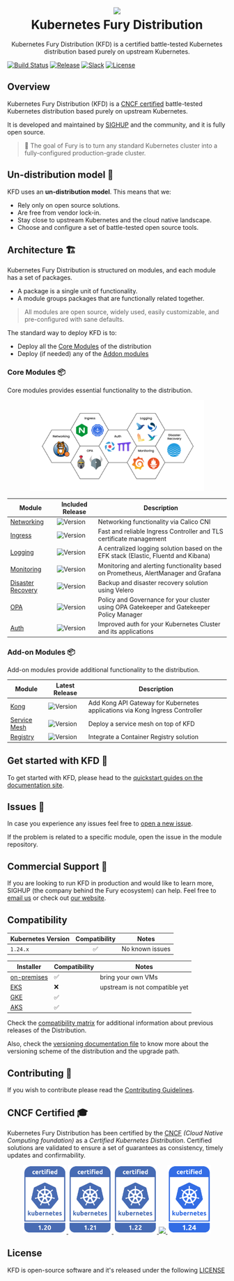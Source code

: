 <!-- markdownlint-disable MD033 -->
<h1 align="center">
  <img src="docs/assets/fury-epta-white.png" width="200px"/><br/>
  Kubernetes Fury Distribution
</h1>

<p align="center">Kubernetes Fury Distribution (KFD) is a certified battle-tested Kubernetes distribution based purely on upstream Kubernetes.</p>
<!-- markdownlint-enable MD033 -->

[![Build Status](http://ci.sighup.io/api/badges/sighupio/fury-distribution/status.svg?ref=refs/tags/v1.24.0)](http://ci.sighup.io/sighupio/fury-distribution)
[![Release](https://img.shields.io/badge/release-v1.24.0-blue?label=FuryDistributionRelease)](https://github.com/sighupio/fury-distribution/releases/latest)
[![Slack](https://img.shields.io/badge/slack-@kubernetes/fury-yellow.svg?logo=slack)](https://kubernetes.slack.com/archives/C0154HYTAQH)
[![License](https://img.shields.io/github/license/sighupio/fury-distribution)](https://github.com/sighupio/fury-distribution/blob/master/LICENSE)

## Overview

Kubernetes Fury Distribution (KFD) is a [CNCF certified](https://landscape.cncf.io/?selected=fury-distribution) battle-tested Kubernetes distribution based purely on upstream Kubernetes.

It is developed and maintained by [SIGHUP](https://sighup.io/) and the community, and it is fully open source.

> 🎯 The goal of Fury is to turn any standard Kubernetes cluster into a fully-configured production-grade cluster.

## Un-distribution model 🧬

KFD uses an **un-distribution model**. This means that we:

- Rely only on open source solutions.
- Are free from vendor lock-in.
- Stay close to upstream Kubernetes and the cloud native landscape.
- Choose and configure a set of battle-tested open source tools.

## Architecture 🏗

Kubernetes Fury Distribution is structured on modules, and each module has a set of packages.

- A package is a single unit of functionality.
- A module groups packages that are functionally related together.

> All modules are open source, widely used, easily customizable, and pre-configured with sane defaults.

The standard way to deploy KFD is to:

- Deploy all the [Core Modules](#core-modules) of the distribution
- Deploy (if needed) any of the [Addon modules](#addon-modules)

### Core Modules 📦

Core modules provides essential functionality to the distribution.

<!-- markdownlint-disable MD033 -->
<p align="center">
  <img src="docs/assets/fury-core-modules.png" width="400px"/>
</p>
<!-- markdownlint-enable MD033 -->

| Module                          | Included Release               | Description                                                                               |
| ------------------------------- | ------------------------------ | ----------------------------------------------------------------------------------------- |
| [Networking][networking-module] | ![Version][networking-version] | Networking functionality via Calico CNI                                                   |
| [Ingress][ingress-module]       | ![Version][ingress-version]    | Fast and reliable Ingress Controller and TLS certificate management                       |
| [Logging][logging-module]       | ![Version][logging-version]    | A centralized logging solution based on the EFK stack (Elastic, Fluentd and Kibana)       |
| [Monitoring][monitoring-module] | ![Version][monitoring-version] | Monitoring and alerting functionality based on Prometheus, AlertManager and Grafana       |
| [Disaster Recovery][dr-module]  | ![Version][dr-version]         | Backup and disaster recovery solution using Velero                                        |
| [OPA][opa-module]               | ![Version][opa-version]        | Policy and Governance for your cluster using OPA Gatekeeper and Gatekeeper Policy Manager |
| [Auth][auth-module]             | ![Version][auth-version]       | Improved auth for your Kubernetes Cluster and its applications                            |

### Add-on Modules 📦

Add-on modules provide additional functionality to the distribution.

| Module                              | Latest Release                   | Description                                                                  |
| ----------------------------------- | -------------------------------- | ---------------------------------------------------------------------------- |
| [Kong][kong-module]                 | ![Version][kong-version]         | Add Kong API Gateway for Kubernetes applications via Kong Ingress Controller |
| [Service Mesh][service-mesh-module] | ![Version][service-mesh-version] | Deploy a service mesh on top of KFD                                          |
| [Registry][registry-module]         | ![Version][registry-version]     | Integrate a Container Registry solution                                      |

## Get started with KFD 🚀

To get started with KFD, please head to the [quickstart guides on the documentation site](https://docs.kubernetesfury.com/docs/distribution/#%EF%B8%8F-how-do-i-get-started).

## Issues 🐛

In case you experience any issues feel free to [open a new issue](https://github.com/sighupio/fury-distribution/issues/new/choose).

If the problem is related to a specific module, open the issue in the module repository.

## Commercial Support 🛟

If you are looking to run KFD in production and would like to learn more, SIGHUP (the company behind the Fury ecosystem) can help. Feel free to [email us](mailto:sales@sighup.io) or check out [our website](https://sighup.io).

## Compatibility

| Kubernetes Version |   Compatibility    | Notes           |
| ------------------ | :----------------: | --------------- |
| `1.24.x`           | :white_check_mark: | No known issues |

| Installer                                                              | Compatibility      | Notes                          |
| ---------------------------------------------------------------------- | ------------------ | ------------------------------ |
| [on-premises](https://github.com/sighupio/fury-kubernetes-on-premises) | :white_check_mark: | bring your own VMs             |
| [EKS](https://github.com/sighupio/fury-eks-installer)                  | :x:                | upstream is not compatible yet |
| [GKE](https://github.com/sighupio/fury-gke-installer)                  | :white_check_mark: |                                |
| [AKS](https://github.com/sighupio/fury-aks-installer)                  | :white_check_mark: |                                |

Check the [compatibility matrix][compatibility-matrix] for additional information about previous releases of the Distribution.

Also, check the [versioning documentation file][versioning] to know more about the versioning scheme of the distribution and the upgrade path.

## Contributing 🤝

If you wish to contribute please read the [Contributing Guidelines](docs/CONTRIBUTING.md).

## CNCF Certified 🎓

Kubernetes Fury Distribution has been certified by the [CNCF] *(Cloud Native Computing foundation)* as a *Certified Kubernetes Distribution*. Certified solutions are validated to ensure a set of guarantees as consistency, timely updates and confirmability.

<!-- markdownlint-disable MD033 -->
<center>
    <a href="https://github.com/cncf/k8s-conformance/pull/1280">
        <img src="https://github.com/cncf/artwork/raw/master/projects/kubernetes/certified-kubernetes/1.20/color/certified-kubernetes-1.20-color.png" width="100" />
    </a>
    <a href="https://github.com/cncf/k8s-conformance/pull/1495">
        <img src="https://github.com/cncf/artwork/raw/master/projects/kubernetes/certified-kubernetes/1.21/color/certified-kubernetes-1.21-color.png" width="100" />
    </a>
    <a href="https://github.com/cncf/k8s-conformance/pull/1602">
        <img src="https://github.com/cncf/artwork/raw/master/projects/kubernetes/certified-kubernetes/1.22/color/certified-kubernetes-1.22-color.png" width="100" />
    </a>
    <a href="https://github.com/cncf/k8s-conformance/pull/1788">
        <img src="https://github.com/cncf/artwork/raw/master/projects/kubernetes/certified-kubernetes/1.23/color/certified-kubernetes-1.23-color.png" width="100" />
    </a>
    <a href="https://github.com/cncf/k8s-conformance/pull/1788">
        <img src="https://github.com/cncf/artwork/raw/master/projects/kubernetes/certified-kubernetes/1.24/color/certified-kubernetes-1.24-color.png" width="100" />
    </a>
</center>
<!-- markdownlint-enable MD033 -->

## License

KFD is open-source software and it's released under the following [LICENSE](LICENSE)

<!-- Core Modules -->
[networking-module]: https://github.com/sighupio/fury-kubernetes-networking
[ingress-module]: https://github.com/sighupio/fury-kubernetes-ingress
[logging-module]: https://github.com/sighupio/fury-kubernetes-logging
[monitoring-module]: https://github.com/sighupio/fury-kubernetes-monitoring
[dr-module]: https://github.com/sighupio/fury-kubernetes-dr
[opa-module]: https://github.com/sighupio/fury-kubernetes-opa
[auth-module]: https://github.com/sighupio/fury-kubernetes-auth

[networking-version]: https://img.shields.io/badge/release-v1.10.0-blue
[ingress-version]: https://img.shields.io/badge/release-v1.13.0-blue
[logging-version]: https://img.shields.io/badge/release-v3.0.1-blue
[monitoring-version]: https://img.shields.io/badge/release-v2.0.0-blue
[dr-version]: https://img.shields.io/badge/release-v1.10.1-blue
[opa-version]: https://img.shields.io/badge/release-v1.7.2-blue
[auth-version]: https://img.shields.io/badge/release-v0.0.2-blue

[compatibility-matrix]: https://github.com/sighupio/fury-distribution/blob/master/docs/COMPATIBILITY_MATRIX.md
[versioning]: https://github.com/sighupio/fury-distribution/blob/master/docs/VERSIONING.md

<!-- Addon Modules -->
[kong-module]: https://github.com/sighupio/fury-kubernetes-kong
[service-mesh-module]: https://github.com/sighupio/fury-kubernetes-service-mesh
[registry-module]: https://github.com/sighupio/fury-kubernetes-registry

[kong-version]: https://img.shields.io/github/v/release/sighupio/fury-kubernetes-kong
[service-mesh-version]: https://img.shields.io/github/v/release/sighupio/fury-kubernetes-service-mesh
[registry-version]: https://img.shields.io/github/v/release/sighupio/fury-kubernetes-registry

<!-- Misc -->
[sighup-site]: https:sighup.io
[CNCF]: https://landscape.cncf.io/card-mode?category=certified-kubernetes-distribution&grouping=category&organization=sighup
